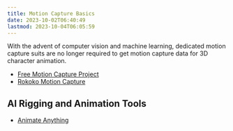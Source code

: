```yaml
---
title: Motion Capture Basics
date: 2023-10-02T06:40:49
lastmod: 2023-10-04T06:05:59
---
```


With the advent of computer vision and machine learning, dedicated motion capture suits are no longer required to get motion capture data for 3D character animation.

- [Free Motion Capture Project](https://freemocap.org/)
- [Rokoko Motion Capture](https://www.rokoko.com/products/vision)

## AI Rigging and Animation Tools

- [Animate Anything](https://anything.world/)
